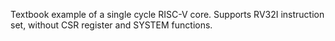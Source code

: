 Textbook example of a single cycle RISC-V core. Supports RV32I instruction set, without CSR register and SYSTEM functions.
